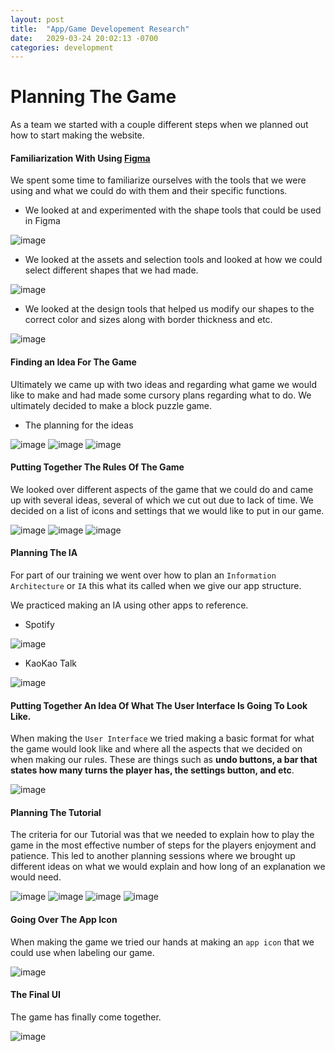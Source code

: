 ```yaml
---
layout: post
title:  "App/Game Developement Research"
date:   2029-03-24 20:02:13 -0700
categories: development
---
```


# Planning The Game

As a team we started with a couple different steps when we planned out how to start making the website.

#### Familiarization With Using [Figma](https://www.figma.com/files/recent?fuid=1213707683867090178)

We spent some time to familiarize ourselves with the tools that we were using and what we could do with them and their specific functions.

- We looked at and experimented with the shape tools that could be used in Figma

![image](https://res.cloudinary.com/dgwjrp9pb/image/upload/v1680310096/Image_3-31-23_at_6.38_PM_vnetsg.jpg)

- We looked at the assets and selection tools and looked at how we could select different shapes that we had made.

![image](https://res.cloudinary.com/dgwjrp9pb/image/upload/v1680310158/Image_3-31-23_at_6.38_PM_yeuwup.jpg)

- We looked at the design tools that helped us modify our shapes to the correct color and sizes along with border thickness and etc.

![image](https://res.cloudinary.com/dgwjrp9pb/image/upload/v1680310173/Image_3-31-23_at_6.38_PM_omgkqn.jpg)

#### Finding an Idea For The Game

Ultimately we came up with two ideas and regarding what game we would like to make and had made some cursory plans regarding what to do. We ultimately decided to make a block puzzle game.

- The planning for the ideas

![image](https://res.cloudinary.com/dgwjrp9pb/image/upload/v1680310337/Screen_Shot_2023-03-31_at_6.51.12_PM_cepnoh.png)
![image](https://res.cloudinary.com/dgwjrp9pb/image/upload/v1680310329/Screen_Shot_2023-03-31_at_6.51.04_PM_k1ctwd.png)
![image](https://res.cloudinary.com/dgwjrp9pb/image/upload/v1680310320/Screen_Shot_2023-03-31_at_6.50.55_PM_s7y8ez.png)

#### Putting Together The Rules Of The Game

We looked over different aspects of the game that we could do and came up with several ideas, several of which we cut out due to lack of time. We decided on a list of icons and settings that we would like to put in our game.

![image](https://res.cloudinary.com/dgwjrp9pb/image/upload/v1680310545/Screen_Shot_2023-03-31_at_6.54.40_PM_foph7f.png)
![image](https://res.cloudinary.com/dgwjrp9pb/image/upload/v1680310597/Screen_Shot_2023-03-31_at_6.55.32_PM_rx4ifr.png)
![image](https://res.cloudinary.com/dgwjrp9pb/image/upload/v1680310632/Screen_Shot_2023-03-31_at_6.56.07_PM_fdo74n.png)

#### Planning The IA

For part of our training we went over how to plan an `Information Architecture` or `IA` this what its called when we give our app structure.

We practiced making an IA using other apps to reference.

- Spotify

![image](https://res.cloudinary.com/dgwjrp9pb/image/upload/v1680310705/Screen_Shot_2023-03-31_at_6.57.20_PM_abh0k6.png)

- KaoKao Talk

![image](https://res.cloudinary.com/dgwjrp9pb/image/upload/v1680310695/Screen_Shot_2023-03-31_at_6.57.08_PM_pfsxii.png)

#### Putting Together An Idea Of What The User Interface Is Going To Look Like.

When making the `User Interface` we tried making a basic format for what the game would look like and where all the aspects that we decided on when making our rules. These are things such as **undo buttons, a bar that states how many turns the player has, the settings button, and etc**.

![image]()

#### Planning The Tutorial

The criteria for our Tutorial was that we needed to explain how to play the game in the most effective number of steps for the players enjoyment and patience. This led to another planning sessions where we brought up different ideas on what we would explain and how long of an explanation we would need.

![image](https://res.cloudinary.com/dgwjrp9pb/image/upload/v1680310884/Screen_Shot_2023-03-31_at_7.00.19_PM_xes8u2.png)
![image](https://res.cloudinary.com/dgwjrp9pb/image/upload/v1680310902/Screen_Shot_2023-03-31_at_7.00.37_PM_tycr5g.png)
![image](https://res.cloudinary.com/dgwjrp9pb/image/upload/v1680310911/Screen_Shot_2023-03-31_at_7.00.45_PM_n3w305.png)
![image](https://res.cloudinary.com/dgwjrp9pb/image/upload/v1680311105/Screen_Shot_2023-03-31_at_7.04.00_PM_kdsapy.png)

#### Going Over The App Icon

When making the game we tried our hands at making an `app icon` that we could use when labeling our game.

![image](https://res.cloudinary.com/dgwjrp9pb/image/upload/v1680311144/Screen_Shot_2023-03-31_at_7.04.39_PM_y6mhnp.png)

#### The Final UI

The game has finally come together.

![image](https://res.cloudinary.com/dgwjrp9pb/image/upload/v1680311169/Screen_Shot_2023-03-31_at_7.05.04_PM_n5h570.png)